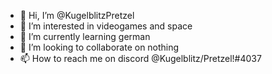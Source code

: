 - 👋 Hi, I’m @KugelblitzPretzel
- 👀 I’m interested in videogames and space
- 🌱 I’m currently learning german
- 💞️ I’m looking to collaborate on nothing
- 📫 How to reach me on discord @Kugelblitz/Pretzel!#4037

<!---
KugelblitzPretzel/KugelblitzPretzel is a ✨ special ✨ repository because its `README.md` (this file) appears on your GitHub profile.
You can click the Preview link to take a look at your changes.
--->
